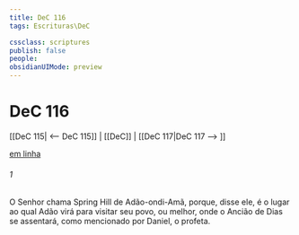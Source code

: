 ```yaml
---
title: DeC 116
tags: Escrituras\DeC

cssclass: scriptures
publish: false
people:
obsidianUIMode: preview
---
```


# DeC 116
[[DeC 115| <-- DeC 115]] | [[DeC]] | [[DeC 117|DeC 117 --> ]]

[em linha](https://churchofjesuschrist.org/study/scriptures/dc-testament/dc/116?lang=por)

###### 1 
O Senhor chama Spring Hill de Adão-ondi-Amã, porque, disse ele, é o lugar ao qual Adão virá para visitar seu povo, ou melhor, onde o Ancião de Dias se assentará, como mencionado por Daniel, o profeta.

